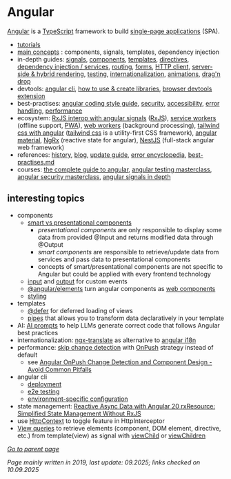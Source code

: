 # Angular

[Angular](https://angular.dev/) is a [TypeScript](TypeScript.md) framework to build 
[single-page applications](https://en.wikipedia.org/wiki/Single-page_application) (SPA).

* [tutorials](https://angular.dev/tutorials)
* [main concepts](https://angular.dev/essentials) : components, signals, templates, dependency injection
* in-depth guides:
  [signals](https://angular.dev/guide/signals),
  [components](https://angular.dev/guide/components),
  [templates](https://angular.dev/guide/templates),
  [directives](https://angular.dev/guide/directives),
  [dependency injection / services](https://angular.dev/guide/di),
  [routing](https://angular.dev/guide/routing),
  [forms](https://angular.dev/guide/forms),
  [HTTP client](https://angular.dev/guide/http),
  [server-side & hybrid rendering](https://angular.dev/guide/performance),
  [testing](https://angular.dev/guide/testing),
  [internationalization](https://angular.dev/guide/i18n),
  [animations](https://angular.dev/guide/animations),
  [drag'n drop](https://angular.dev/guide/drag-drop)
* devtools:
  [angular cli](https://angular.dev/tools/cli),
  [how to use & create libraries](https://angular.dev/tools/libraries),
  [browser devtools extension](https://angular.dev/tools/devtools)
* best-practises:
  [angular coding style guide](https://angular.dev/style-guide),
  [security](https://angular.dev/best-practices/security),
  [accessibility](https://angular.dev/best-practices/a11y),
  [error handling](https://angular.dev/best-practices/error-handling),
  [performance](https://angular.dev/best-practices/runtime-performance)
* ecosystem:
    [RxJS interop with angular signals](https://angular.dev/ecosystem/rxjs-interop) ([RxJS](../archive/webstack/RxJS.md)),
    [service workers](https://angular.dev/ecosystem/service-workers) (offline support, [PWA](../archive/webstack/PWA.md)),
    [web workers](https://angular.dev/ecosystem/web-workers) (background processing),
    [tailwind css with angular](https://angular.dev/guide/tailwind) ([tailwind css](https://tailwindcss.com/) is a utility-first CSS framework),
    [angular material](https://material.angular.io/),
    [NgRx](https://github.com/morarupasukaru/devdocs/blob/main/minor-topics/NgRx.md) (reactive state for angular),
    [NestJS](https://nestjs.com/) (full-stack angular web framework)
* references:
  [history](https://en.wikipedia.org/wiki/Angular_(web_framework)#History),
  [blog](https://blog.angular.dev/),
  [update guide](https://angular.dev/update-guide#),
  [error encyclopedia](https://angular.dev/errors),
  [best-practises.md](https://angular.dev/assets/context/best-practices.md)
* courses:
  [the complete guide to angular](https://www.udemy.com/the-complete-guide-to-angular-2/),
  [angular testing masterclass](https://www.udemy.com/course/angular-testing-course/),
  [angular security masterclass](https://www.udemy.com/course/angular-security/),
  [angular signals in depth](https://www.udemy.com/course/angular-signals/)
  
## interesting topics
* components
  * [smart vs presentational components](https://blog.angular-university.io/angular-2-smart-components-vs-presentation-components-whats-the-difference-when-to-use-each-and-why/)  
    * *presentational components* are only responsible to display some data from provided @Input and 
      returns modified data through @Output
    * *smart components* are responsible to retrieve/update data from services and pass data to presentational components
    * concepts of smart/presentational components are not specific to Angular but could be applied with 
      every frontend technology
  * [input](https://angular.dev/guide/components/inputs) and [output](https://angular.dev/guide/components/outputs) for custom events
  * [@angular/elements](https://angular.dev/guide/elements#) turn angular components as [web components](https://developer.mozilla.org/en-US/docs/Web/Web_Components)
  * [styling](https://angular.dev/guide/components/styling#)
* templates
  * [@defer](https://angular.dev/guide/templates/defer) for deferred loading of views
  * [pipes](https://angular.dev/guide/templates/pipes) that allows you to transform data declaratively in your template
* AI: [AI prompts](https://angular.dev/ai/develop-with-ai) to help LLMs generate correct code that follows Angular best practices
* internationalization: [ngx-translate](http://www.ngx-translate.com/) as alternative to [angular i18n](https://angular.dev/guide/i18n#)
* performance: [skip change detection](https://angular.dev/best-practices/skipping-subtrees) with [OnPush](https://angular.dev/api/core/ChangeDetectionStrategy#OnPush) strategy instead of default
  * see [Angular OnPush Change Detection and Component Design - Avoid Common Pitfalls](https://blog.angular-university.io/onpush-change-detection-how-it-works/)
* angular cli
  * [deployment](https://angular.dev/tools/cli/deployment)
  * [e2e testing](https://angular.dev/tools/cli/end-to-end)
  * [environment-specific configuration](https://angular.dev/tools/cli/environments#configure-environment-specific-defaults)
* state management: [Reactive Async Data with Angular 20 rxResource: Simplified State Management Without RxJS](https://medium.com/@viacheslav.klavdiiev/reactive-async-data-with-angular-20-rxresource-simplified-state-management-without-rxjs-c63fd5533ca4)
* use [HttpContext](https://angular.dev/api/common/http/HttpContext#usage-example) to toggle feature in HttpInterceptor
* [View queries](https://angular.dev/guide/components/queries#view-queries) to retrieve elements (component, DOM element, directive, etc.) from template(view) as signal with [viewChild](https://angular.dev/api/core/viewChild) or [viewChildren](https://angular.dev/api/core/viewChildren#) 
  
[*Go to parent page*](../README.md)

*Page mainly written in 2019, last update: 09.2025; links checked on 10.09.2025*
